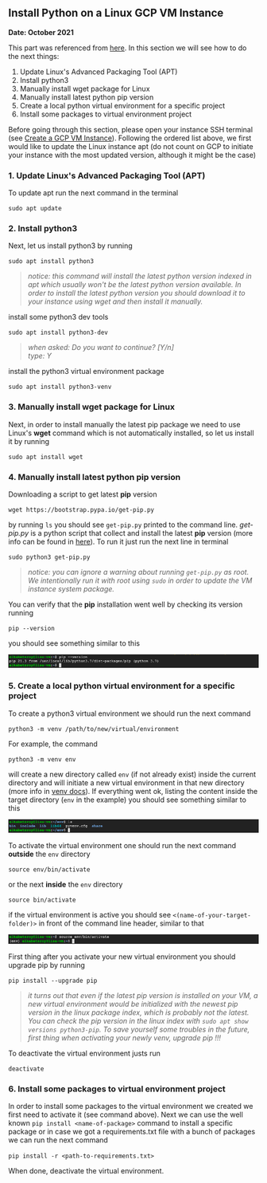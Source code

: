 
## Install Python on a Linux GCP VM Instance
**Date: October 2021**

This part was referenced from [here](https://cloud.google.com/python/docs/setup#linux). In this section we will see how to do the next things:
  
1. Update Linux's Advanced Packaging Tool (APT)
2. Install python3
3. Manually install wget package for Linux
4. Manually install latest python pip version  
5. Create a local python virtual environment for a specific project 
6. Install some packages to virtual environment project

Before going through this section, please open your instance SSH terminal (see [Create a GCP VM Instance](Create_a_GCP_VM_Instance.md)). Following the ordered list above, we first would like to update the Linux instance apt (do not count on GCP to initiate your instance with the most updated version, although it might be the case)

### 1. Update Linux's Advanced Packaging Tool (APT)
To update apt run the next command in the terminal

```
sudo apt update
```

### 2. Install python3
Next, let us install python3 by running

```
sudo apt install python3
```

>_notice: this command will install the latest python version indexed in apt which usually won't be the latest python version available. In order to install the latest python version you should download it to your instance using wget and then install it manually._ 

install some python3 dev tools

```
sudo apt install python3-dev
```

>_when asked: Do you want to continue? [Y/n]  
>type: Y_

install the python3 virtual environment package

```
sudo apt install python3-venv
```

### 3. Manually install wget package for Linux
Next, in order to install manually the latest pip package we need to use Linux's **wget** command which is not automatically installed, so let us install it by running

```
sudo apt install wget
```

### 4. Manually install latest python pip version 
Downloading a script to get latest **pip** version

```
wget https://bootstrap.pypa.io/get-pip.py
```

by running ```ls``` you should see ```get-pip.py``` printed to the command line. _get-pip.py_ is a python script that collect and install the latest **pip** version (more info can be found in [here](https://github.com/pypa/get-pip)). To run it just run the next line in terminal

```
sudo python3 get-pip.py
```
>_notice: you can ignore a warning about running ```get-pip.py``` as root. We intentionally run it with root using ```sudo``` in order to update the VM instance system package._

You can verify that the **pip** installation went well by checking its version running

```
pip --version
```

you should see something similar to this

![](../Assets/GCP_pip_install.png)

### 5. Create a local python virtual environment for a specific project

To create a python3 virtual environment we should run the next command 

```
python3 -m venv /path/to/new/virtual/environment
```

For example, the command
```
python3 -m venv env
```
will create a new directory called ```env``` (if not already exist) inside the current directory and will initiate a new virtual environment in that new directory (more info in [venv docs](https://docs.python.org/3/library/venv.html)). If everything went ok, listing the content inside the target directory (```env``` in the example) you should see something similar to this

![](../Assets/GCP_env_listing.png)

To activate the virtual environment one should run the next command **outside** the ```env``` directory

```
source env/bin/activate
```

or the next **inside** the ```env``` directory 

```
source bin/activate
```

if the virtual environment is active you should see ```<(name-of-your-target-folder)>``` in front of the command line header, similar to that

![](../Assets/GCP_venv_activate.png)

First thing after you activate your new virtual environment you should upgrade pip by running

```
pip install --upgrade pip
```
>_it turns out that even if the latest pip version is installed on your VM, a new virtual environment would be initialized with the newest pip version in the linux package index, which is probably not the latest. You can check the pip version in the linux index with ```sudo apt show versions python3-pip```. To save yourself some troubles in the future, first thing when activating your newly venv, upgrade pip !!!_


To deactivate the virtual environment justs run

```
deactivate
```

### 6. Install some packages to virtual environment project

In order to install some packages to the virtual environment we created we first need to activate it (see command above). Next we can use the well known ```pip install <name-of-package>``` command to install a specific package or in case we got a requirements.txt file with a bunch of packages we can run the next command

```pip install -r <path-to-requirements.txt>```

 When done, deactivate the virtual environment.


